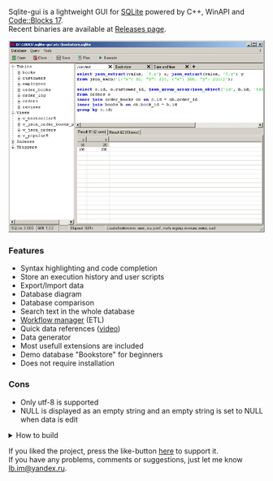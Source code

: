 Sqlite-gui is a lightweight GUI for [SQLite](https://www.sqlite.org/index.html) powered by C++, WinAPI and [Code::Blocks 17](http://www.codeblocks.org/).  
Recent binaries are available at [Releases page](https://github.com/little-brother/sqlite-gui/releases).


![View](resources/image.webp)


### Features
* Syntax highlighting and code completion
* Store an execution history and user scripts
* Export/Import data
* Database diagram
* Database comparison
* Search text in the whole database
* [Workflow manager](https://github.com/little-brother/sqlite-wf) (ETL)
* Quick data references ([video](https://youtu.be/XL1_lFhzLKo))
* Data generator
* Most usefull extensions are included
* Demo database "Bookstore" for beginners
* Does not require installation

### Cons
* Only utf-8 is supported
* NULL is displayed as an empty string and an empty string is set to NULL when data is edit


<details>
 <summary>How to build</summary>
  
  * sqlite3.dll + sqlite3.def
    ```
    gcc -shared -Wl,--output-def=sqlite3.def sqlite3.c -o sqlite3.dll -DSQLITE_ENABLE_DBSTAT_VTAB -DSQLITE_ENABLE_COLUMN_METADATA  -s -O
    ```

 * libsqlite3.a
    ```
    dlltool -d sqlite3.def -l libsqlite3.a -D sqlite3.dll
    ```

 * Extension e.g. `json1`
    ```
    gcc -I ../include -g -shared json1.c -o json1.dll -s
    ```
    `series.c` and `regexp.c` should be compiled with additional flag `-Os` to minimize [VirusTotal alerts](https://github.com/little-brother/sqlite-gui/issues/3)	
 
 * Use Code::Blocks 17 to build the app.   
</details>


If you liked the project, press the like-button [here](https://alternativeto.net/software/sqlite-gui/) to support it.<br>
If you have any problems, comments or suggestions, just let me know <a href="mailto:lb.im@yandex.ru?subject=sqlite-gui">lb.im@yandex.ru</a>.
